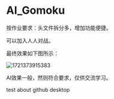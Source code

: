 # AI_Gomoku

按作业要求：头文件拆分多，增加功能便捷。

可以加入人人对战。

最终效果如下图所示：

![1721373915383](https://github.com/user-attachments/assets/a95857f8-2047-4340-bc1a-78e2f8c460fa)

AI效果一般，然则符合要求，仅供交流学习。

test about github desktop